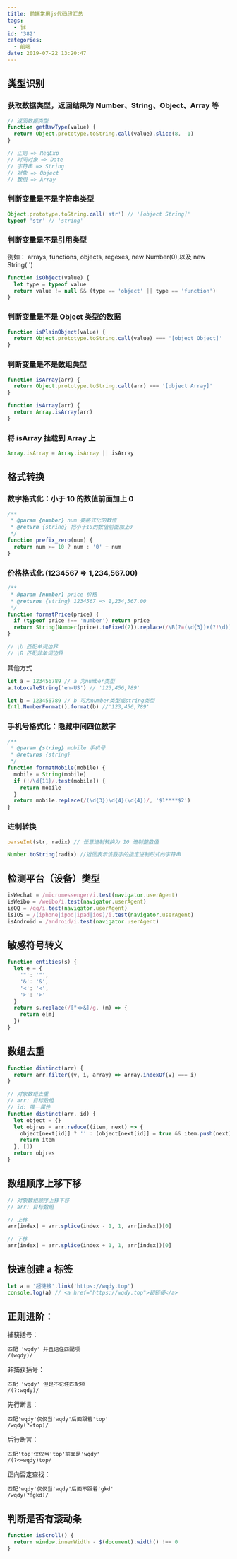```yaml
---
title: 前端常用js代码段汇总
tags:
  - js
id: '382'
categories:
  - 前端
date: 2019-07-22 13:20:47
---
```


## 类型识别

### 获取数据类型，返回结果为 Number、String、Object、Array 等

```js
// 返回数据类型
function getRawType(value) {
  return Object.prototype.toString.call(value).slice(8, -1)
}

// 正则 => RegExp
// 时间对象 => Date
// 字符串 => String
// 对象 => Object
// 数组 => Array
```

### 判断变量是不是字符串类型

```js
Object.prototype.toString.call('str') // '[object String]'
typeof 'str' // 'string'
```

### 判断变量是不是引用类型

例如： arrays, functions, objects, regexes, new Number(0),以及 new String('')

```js
function isObject(value) {
  let type = typeof value
  return value != null && (type == 'object' || type == 'function')
}
```

### 判断变量是不是 Object 类型的数据

```js
function isPlainObject(value) {
  return Object.prototype.toString.call(value) === '[object Object]'
}
```

### 判断变量是不是数组类型

```js
function isArray(arr) {
  return Object.prototype.toString.call(arr) === '[object Array]'
}

function isArray(arr) {
  return Array.isArray(arr)
}
```

### 将 isArray 挂载到 Array 上

```js
Array.isArray = Array.isArray || isArray
```

## 格式转换

### 数字格式化：小于 10 的数值前面加上 0

```js
/**
 * @param {number} num 要格式化的数值
 * @return {string} 把小于10的数值前面加上0
 */
function prefix_zero(num) {
  return num >= 10 ? num : '0' + num
}
```

### 价格格式化 (1234567 => 1,234,567.00)

```js
/**
 * @param {number} price 价格
 * @returns {string} 1234567 => 1,234,567.00
 */
function formatPrice(price) {
  if (typeof price !== 'number') return price
  return String(Number(price).toFixed(2)).replace(/\B(?=(\d{3})+(?!\d))/g, ',')
}

// \b 匹配单词边界
// \B 匹配非单词边界
```

其他方式

```js
let a = 123456789 // a 为number类型
a.toLocaleString('en-US') // '123,456,789'

let b = 123456789 // b 可为number类型或string类型
Intl.NumberFormat().format(b) //'123,456,789'
```

### 手机号格式化：隐藏中间四位数字

```js
/**
 * @param {string} mobile 手机号
 * @returns {string}
 */
function formatMobile(mobile) {
  mobile = String(mobile)
  if (!/\d{11}/.test(mobile)) {
    return mobile
  }
  return mobile.replace(/(\d{3})\d{4}(\d{4})/, '$1****$2')
}
```

### 进制转换

```js
parseInt(str, radix) // 任意进制转换为 10 进制整数值

Number.toString(radix) //返回表示该数字的指定进制形式的字符串
```

## 检测平台（设备）类型

```js
isWechat = /micromessenger/i.test(navigator.userAgent)
isWeibo = /weibo/i.test(navigator.userAgent)
isQQ = /qq/i.test(navigator.userAgent)
isIOS = /(iphone|ipod|ipad|ios)/i.test(navigator.userAgent)
isAndroid = /android/i.test(navigator.userAgent)
```

## 敏感符号转义

```js
function entities(s) {
  let e = {
    '"': '"',
    '&': '&',
    '<': '<',
    '>': '>'
  }
  return s.replace(/["<>&]/g, (m) => {
    return e[m]
  })
}
```

## 数组去重

```js
function distinct(arr) {
  return arr.filter((v, i, array) => array.indexOf(v) === i)
}

// 对象数组去重
// arr: 目标数组
// id: 唯一属性
function distinct(arr, id) {
  let object = {}
  let objres = arr.reduce((item, next) => {
    object[next[id]] ? '' : (object[next[id]] = true && item.push(next))
    return item
  }, [])
  return objres
}
```

## 数组顺序上移下移

```js
// 对象数组顺序上移下移
// arr: 目标数组

// 上移
arr[index] = arr.splice(index - 1, 1, arr[index])[0]

// 下移
arr[index] = arr.splice(index + 1, 1, arr[index])[0]
```

## 快速创建 a 标签

```js
let a = '超链接'.link('https://wqdy.top')
console.log(a) // <a href="https://wqdy.top">超链接</a>
```

## 正则进阶：

捕获括号：

```
匹配 'wqdy' 并且记住匹配项
/(wqdy)/
```

非捕获括号：

```
匹配 'wqdy' 但是不记住匹配项
/(?:wqdy)/
```

先行断言：

```
匹配'wqdy'仅仅当'wqdy'后面跟着'top'
/wqdy(?=top)/
```

后行断言：

```
匹配'top'仅仅当'top'前面是'wqdy'
/(?<=wqdy)top/
```

正向否定查找：

```
匹配'wqdy'仅仅当'wqdy'后面不跟着'gkd'
/wqdy(?!gkd)/
```

## 判断是否有滚动条

```js
function isScroll() {
  return window.innerWidth - $(document).width() !== 0
}
```
